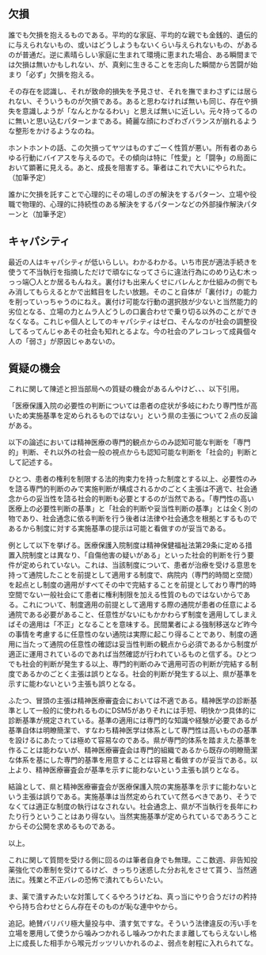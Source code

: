 ﻿## 欠損

誰でも欠損を抱えるものである。平均的な家庭、平均的な親でも金銭的、遺伝的に与えられないもの、或いはどうしようもないくらい与えられないもの、があるのが普通だ。逆に素晴らしい家庭に生まれて環境に恵まれた場合、ある瞬間までは欠損は無いかもしれない、が、真剣に生きることを志向した瞬間から苦闘が始まり「必ず」欠損を抱える。

その存在を認識し、それが致命的損失を予見させ、それを撫でまわさずには居られない、そういうものが欠損である。あると思わなければ無いも同じ、存在や損失を意識しようが「なんとかなるわい」と思えば無いに近しい。元々持ってるのに無いと思い込むパターンまである。綺麗な顔にわざわざバランスが崩れるような整形をかけるようなのね。

ホントホントの話、この欠損ってヤツはものすごーく性質が悪い。所有者のあらゆる行動にバイアスを与えるので。その傾向は特に「性愛」と「闘争」の局面において顕著に見える。あと、成長を阻害する。筆者はこれで大いにやられた。（加筆予定）

誰かに欠損を託すことで心理的にその場しのぎの解決をするパターン、立場や役職で物理的、心理的に持続性のある解決をするパターンなどの外部操作解決パターンと（加筆予定）


## キャパシティ

最近の人はキャパシティが低いらしい。わかるわかる。いち市民が適法手続きを使うて不当執行を指摘しただけで頑なになってさらに違法行為にのめり込む木っっっ端〇人とか居るもんねえ。裏付けも出来んくせにバレんとか仕組みの側でもみ消してもらえるとかで出鱈目をしたい放題。そのこと自体が「裏付け」の能力を削っていっちゃうのにねえ。裏付け可能な行動の選択肢が少ないと当然能力的劣位となる、立場の力とムラ人どうしの口裏合わせで乗り切る以外のことができなくなる。これじゃ個人としてのキャパシティはゼロ、そんなのが社会の調整役してるってんじゃあその社会も知れとるよな。今の社会のアレコレって成員個々人の「弱さ」が原因じゃあないの。


## 質疑の機会

これに関して陳述と担当部局への質疑の機会があるんやけど、、、以下引用。

「医療保護入院の必要性の判断については患者の症状が多岐にわたり専門性が高いため実施基準を定められるものではない」という県の主張について２点の反論がある。

以下の論述においては精神医療の専門的観点からのみ認知可能な判断を「専門的」判断、それ以外の社会一般の視点からも認知可能な判断を「社会的」判断として記述する。

ひとつ、患者の権利を制限する法的拘束力を持った制度とする以上、必要性のみを諮る専門的判断のみで実施判断が構成されるかのごとく主張は不適で、社会通念からの妥当性を諮る社会的判断も必要とするのが当然である。「専門性の高い医療上の必要性判断の基準」と「社会的判断や妥当性判断の基準」とは全く別の物であり、社会通念に依る判断を行う後者は法律や社会通念を根拠とするものであるから制度に対する実施基準の提示は可能と看做すのが妥当である。

例として以下を挙げる。医療保護入院制度は精神保健福祉法第29条に定める措置入院制度とは異なり、「自傷他害の疑いがある」といった社会的判断を行う要件が定められていない。これは、当該制度について、患者が治療を受ける意思を持って通院したことを前提として適用する制度で、病院内（専門的時間と空間）を起点とし制度の適用がすべてその中で完結することを前提としており専門的時空間でない一般社会にて患者に権利制限を加える性質のものではないからである。これについて、制度適用の前提として適用する際の通院が患者の任意による通院である必要があること、任意性がないにもかかわらず制度を適用してしまえばその適用は「不正」となることを意味する。民間業者による強制移送など昨今の事情を考慮するに任意性のない通院は実際に起こり得ることであり、制度の適用に当たって通院の任意性の確認は妥当性判断の観点から必須であるから制度が適正に運用されているのであれば当然確認が行われているものと信ずる。ひとつでも社会的判断が発生する以上、専門的判断のみで適用可否の判断が完結する制度であるかのごとく主張は誤りとなる。社会的判断が発生する以上、県が基準を示すに能わないという主張も誤りとなる。

ふたつ、冒頭の主張は精神医療審査会においては不適である。精神医学の診断基準として一般的に使われるものにDSM5がありそれには手短、明快かつ具体的に診断基準が規定されている。基準の適用には専門的な知識や経験が必要であるが基準自体は明瞭簡潔で、すなわち精神医学は体系として専門性は高いものの基準を設けるにあたっては極めて容易なのである。県が専門的体系を踏まえた基準を作ることは能わないが、精神医療審査会は専門的組織であるから既存の明瞭簡潔な体系を基にした専門的基準を用意することは容易と看做すのが妥当である。以上より、精神医療審査会が基準を示すに能わないという主張も誤りとなる。

結論として、県と精神医療審査会が医療保護入院の実施基準を示すに能わないという主張は誤りである。実施基準は当然定められていて然るべきであり、そうでなくては適正な制度の執行はなされない。社会通念上、県が不当執行を長年にわたり行うということはあり得ない。当然実施基準が定められているであろうことからその公開を求めるものである。

以上。

これに関して質問を受ける側に回るのは筆者自身でも無理。ここ数週、非告知投薬強化での牽制を受けてるけど、きっちり迷惑した分お礼をさせて貰う、当然適法に。残業と不正バレの恐怖で潰れてもらいたい。

ま、薬で潰すみたいな対策してくるやろうけどね、真っ当にやり合うだけの矜持やら持ち合わせとらん存在そのものが恥な連中やから。

追記。絶賛バリバリ極大量投与中、潰す気ですな。そういう法律違反の汚い手を立場を悪用して使うから噛みつかれるし噛みつかれたまま離してもらえないし格上に成長した相手から喉元ガッツリいかれるのよ、弱点を射程に入れられてな。
